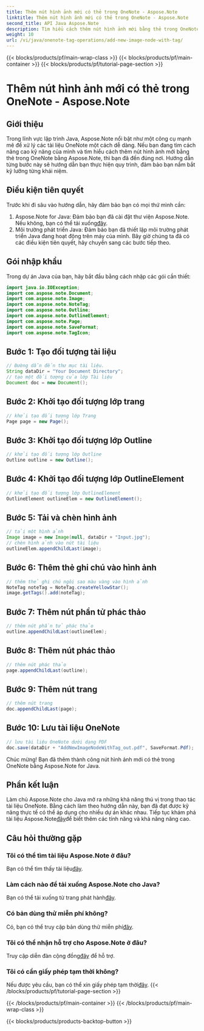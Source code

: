 ```yaml
---
title: Thêm nút hình ảnh mới có thẻ trong OneNote - Aspose.Note
linktitle: Thêm nút hình ảnh mới có thẻ trong OneNote - Aspose.Note
second_title: API Java Aspose.Note
description: Tìm hiểu cách thêm nút hình ảnh mới bằng thẻ trong OneNote bằng Aspose.Note for Java. Nâng cao kỹ năng lập trình Java của bạn một cách dễ dàng.
weight: 10
url: /vi/java/onenote-tag-operations/add-new-image-node-with-tag/
---
```


{{< blocks/products/pf/main-wrap-class >}}
{{< blocks/products/pf/main-container >}}
{{< blocks/products/pf/tutorial-page-section >}}

# Thêm nút hình ảnh mới có thẻ trong OneNote - Aspose.Note

## Giới thiệu
Trong lĩnh vực lập trình Java, Aspose.Note nổi bật như một công cụ mạnh mẽ để xử lý các tài liệu OneNote một cách dễ dàng. Nếu bạn đang tìm cách nâng cao kỹ năng của mình và tìm hiểu cách thêm nút hình ảnh mới bằng thẻ trong OneNote bằng Aspose.Note, thì bạn đã đến đúng nơi. Hướng dẫn từng bước này sẽ hướng dẫn bạn thực hiện quy trình, đảm bảo bạn nắm bắt kỹ lưỡng từng khái niệm.
## Điều kiện tiên quyết
Trước khi đi sâu vào hướng dẫn, hãy đảm bảo bạn có mọi thứ mình cần:
1.  Aspose.Note for Java: Đảm bảo bạn đã cài đặt thư viện Aspose.Note. Nếu không, bạn có thể tải xuống[đây](https://releases.aspose.com/note/java/).
2. Môi trường phát triển Java: Đảm bảo bạn đã thiết lập môi trường phát triển Java đang hoạt động trên máy của mình.
Bây giờ chúng ta đã có các điều kiện tiên quyết, hãy chuyển sang các bước tiếp theo.
## Gói nhập khẩu
Trong dự án Java của bạn, hãy bắt đầu bằng cách nhập các gói cần thiết:
```java
import java.io.IOException;
import com.aspose.note.Document;
import com.aspose.note.Image;
import com.aspose.note.NoteTag;
import com.aspose.note.Outline;
import com.aspose.note.OutlineElement;
import com.aspose.note.Page;
import com.aspose.note.SaveFormat;
import com.aspose.note.TagIcon;
```
## Bước 1: Tạo đối tượng tài liệu
```java
// Đường dẫn đến thư mục tài liệu.
String dataDir = "Your Document Directory";
// tạo một đối tượng của lớp Tài liệu
Document doc = new Document();
```
## Bước 2: Khởi tạo đối tượng lớp trang
```java
// khởi tạo đối tượng lớp Trang
Page page = new Page();
```
## Bước 3: Khởi tạo đối tượng lớp Outline
```java
// khởi tạo đối tượng lớp Outline
Outline outline = new Outline();
```
## Bước 4: Khởi tạo đối tượng lớp OutlineElement
```java
// khởi tạo đối tượng lớp OutlineElement
OutlineElement outlineElem = new OutlineElement();
```
## Bước 5: Tải và chèn hình ảnh
```java
// tải một hình ảnh
Image image = new Image(null, dataDir + "Input.jpg");
// chèn hình ảnh vào nút tài liệu
outlineElem.appendChildLast(image);
```
## Bước 6: Thêm thẻ ghi chú vào hình ảnh
```java
// thêm thẻ ghi chú ngôi sao màu vàng vào hình ảnh
NoteTag noteTag = NoteTag.createYellowStar();
image.getTags().add(noteTag);
```
## Bước 7: Thêm nút phần tử phác thảo
```java
// thêm nút phần tử phác thảo
outline.appendChildLast(outlineElem);
```
## Bước 8: Thêm nút phác thảo
```java
// thêm nút phác thảo
page.appendChildLast(outline);
```
## Bước 9: Thêm nút trang
```java
// thêm nút trang
doc.appendChildLast(page);
```
## Bước 10: Lưu tài liệu OneNote
```java
// lưu tài liệu OneNote dưới dạng PDF
doc.save(dataDir + "AddNewImageNodeWithTag_out.pdf", SaveFormat.Pdf);
```
Chúc mừng! Bạn đã thêm thành công nút hình ảnh mới có thẻ trong OneNote bằng Aspose.Note for Java.
## Phần kết luận
 Làm chủ Aspose.Note cho Java mở ra những khả năng thú vị trong thao tác tài liệu OneNote. Bằng cách làm theo hướng dẫn này, bạn đã đạt được kỹ năng thực tế có thể áp dụng cho nhiều dự án khác nhau. Tiếp tục khám phá tài liệu Aspose.Note[đây](https://reference.aspose.com/note/java/)để biết thêm các tính năng và khả năng nâng cao.
## Câu hỏi thường gặp
### Tôi có thể tìm tài liệu Aspose.Note ở đâu?
 Bạn có thể tìm thấy tài liệu[đây](https://reference.aspose.com/note/java/).
### Làm cách nào để tải xuống Aspose.Note cho Java?
 Bạn có thể tải xuống từ trang phát hành[đây](https://releases.aspose.com/note/java/).
### Có bản dùng thử miễn phí không?
 Có, bạn có thể truy cập bản dùng thử miễn phí[đây](https://releases.aspose.com/).
### Tôi có thể nhận hỗ trợ cho Aspose.Note ở đâu?
 Truy cập diễn đàn cộng đồng[đây](https://forum.aspose.com/c/note/28) để hỗ trợ.
### Tôi có cần giấy phép tạm thời không?
 Nếu được yêu cầu, bạn có thể xin giấy phép tạm thời[đây](https://purchase.aspose.com/temporary-license/).
{{< /blocks/products/pf/tutorial-page-section >}}

{{< /blocks/products/pf/main-container >}}
{{< /blocks/products/pf/main-wrap-class >}}

{{< blocks/products/products-backtop-button >}}
